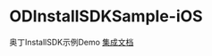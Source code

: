 # ODInstallSDKSample-iOS
奥丁InstallSDK示例Demo
[集成文档](https://github.com/odindata/ODInstallSDK/blob/master/README.md)
